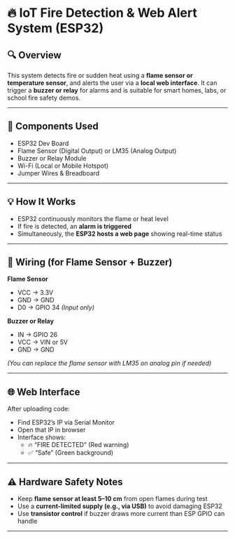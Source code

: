 # 🔥 IoT Fire Detection & Web Alert System (ESP32)

## 🔍 Overview
This system detects fire or sudden heat using a **flame sensor or temperature sensor**, and alerts the user via a **local web interface**. It can trigger a **buzzer or relay** for alarms and is suitable for smart homes, labs, or school fire safety demos.

---

## 🧰 Components Used
- ESP32 Dev Board
- Flame Sensor (Digital Output) or LM35 (Analog Output)
- Buzzer or Relay Module
- Wi-Fi (Local or Mobile Hotspot)
- Jumper Wires & Breadboard

---

## 💡 How It Works
- ESP32 continuously monitors the flame or heat level
- If fire is detected, an **alarm is triggered**
- Simultaneously, the **ESP32 hosts a web page** showing real-time status

---

## 🔧 Wiring (for Flame Sensor + Buzzer)

**Flame Sensor**
- VCC → 3.3V
- GND → GND
- D0 → GPIO 34 *(Input only)*

**Buzzer or Relay**
- IN → GPIO 26
- VCC → VIN or 5V
- GND → GND

*(You can replace the flame sensor with LM35 on analog pin if needed)*

---

## 🌐 Web Interface
After uploading code:
- Find ESP32’s IP via Serial Monitor
- Open that IP in browser
- Interface shows:
  - 🔥 “FIRE DETECTED” (Red warning)
  - ✅ “Safe” (Green background)

---

## ⚠️ Hardware Safety Notes

- Keep **flame sensor at least 5–10 cm** from open flames during test
- Use a **current-limited supply (e.g., via USB)** to avoid damaging ESP32
- Use **transistor control** if buzzer draws more current than ESP GPIO can handle

---
